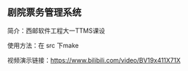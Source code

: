 ## 剧院票务管理系统
简介：西邮软件工程大一TTMS课设

使用方法：在 src 下make

视频演示链接：https://www.bilibili.com/video/BV19x411X71X
